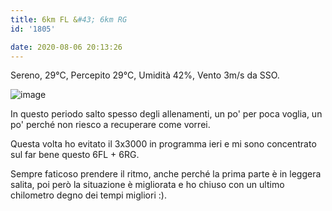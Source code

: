 ```yaml
---
title: 6km FL &#43; 6km RG
id: '1805'

date: 2020-08-06 20:13:26
---
```


Sereno, 29°C, Percepito 29°C, Umidità 42%, Vento 3m/s da SSO.

![image](/images/2021/08/IMG_2516_hu18d047d984b778edff0950668c08bb8c_511384_700x0_resize_q75_box.jpg)

In questo periodo salto spesso degli allenamenti, un po' per poca voglia, un po' perché non riesco a recuperare come vorrei.

Questa volta ho evitato il 3x3000 in programma ieri e mi sono concentrato sul far bene questo 6FL + 6RG.

Sempre faticoso prendere il ritmo, anche perché la prima parte è in leggera salita, poi però la situazione è migliorata e ho chiuso con un ultimo chilometro degno dei tempi migliori :).

<!-- ![image](/images/2021/08/20200806-activity-map_hu56251310ddd90e6627df0c4c550cd428_84529_700x0_resize_box_3.png) -->

